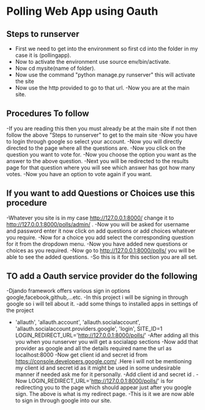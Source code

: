 # Polling Web App using Oauth #


## Steps to runserver ##

- First we need to get into the environment so first cd into the folder in my case it is (pollingapp).
- Now to activate the environment use source env/bin/activate.
- Now cd mysite(name of folder).
- Now use the command "python manage.py runserver" this will activate the site 
- Now use the http provided to go to that url.
-Now you are at the main site.
## Procedures To follow ##

-If you are reading this then you must already be at the main site if not then follow the above "Steps to runserver" to get to the main site
-Now you have to login through google so select your account.
-Now you will directly directed to the page where all the questions are.
-Now you click on the question you want to vote for.
-Now you choose the option you want as the answer to the above question.
-Next you will be redirected to the results page for that question where you will see which answer has got how many votes.
-Now you have an option to vote again if you want.

## If you want to add Questions or Choices use this procedure ##
-Whatever you site is in my case http://127.0.0.1:8000/ change it to http://127.0.0.1:8000/polls/admin/ .
-Now you will be asked for username and password enter it now click on add questions or add choices whatever you require.
-Now for a choice you add select the corresponding question for it from the dropdown menu.
-Now you have added new questions or choices as you required.
-Now go to http://127.0.0.1:8000/polls/ you will be able to see the added questions.
-So this is it  for this section you are all set.

## TO add a Oauth service provider do the following ##
-Djando framework offers various sign in options google,facebook,github,...etc.
-In this project i will be signing in through google so i will tell about it.
-add some things to installed apps in settings of the project
-   'allauth',
    'allauth.account',
    'allauth.socialaccount',
    'allauth.socialaccount.providers.google',
    'login',
SITE_ID=1
LOGIN_REDIRECT_URL='http://127.0.0.1:8000/polls/'
-After adding all this you when you runserver you will get a socialapp sections
-Now add that provider as google and all the details required name the url as localhost:8000
-Now get client id and secret id from https://console.developers.google.com/ .Here i will not be mentioning my client id and 
secret id as it might be used in some undesirable manner if needed ask me for it personally.
-Add  client id and secret id .
-Now LOGIN_REDIRECT_URL='http://127.0.0.1:8000/polls/' is for redirecting you to the page which should appear just after you google sign. The above is what is my redirect page.
-This is it we are now able to sign in through google into our site.


